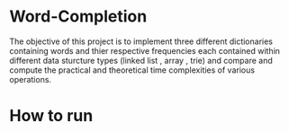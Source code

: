 # Word-Completion

The objective of this project is to implement three different dictionaries containing words and thier respective frequencies each contained within different data sturcture types (linked list , array , trie) and compare and compute the practical and theoretical time complexities of various operations. 

# How to run 
